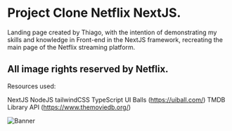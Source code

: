 # Project Clone Netflix NextJS.

Landing page created by Thiago, with the intention of demonstrating my skills and knowledge in Front-end in the NextJS framework, recreating the main page of the Netflix streaming platform.

## All image rights reserved by Netflix.

Resources used:

NextJS
NodeJS
tailwindCSS
TypeScript
UI Balls (https://uiball.com/)
TMDB Library API (https://www.themoviedb.org/)

![Banner](public/Images/bannerclonenetflix.png)